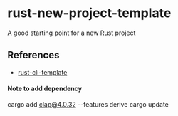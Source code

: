 # rust-new-project-template
A good starting point for a new Rust project

## References

* [rust-cli-template](https://github.com/kbknapp/rust-cli-template)

#### Note to add dependency 

cargo add clap@4.0.32 --features derive
cargo update